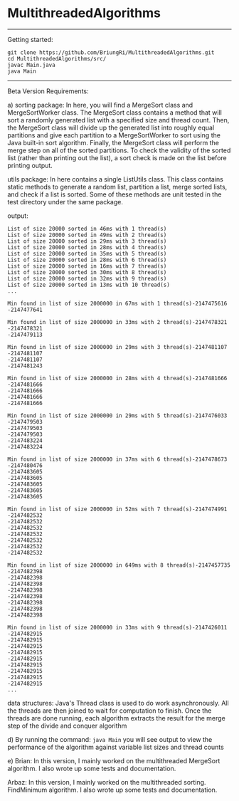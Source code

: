 # MultithreadedAlgorithms

----

Getting started:
```
git clone https://github.com/BriungRi/MultithreadedAlgorithms.git
cd MultithreadedAlgorithms/src/
javac Main.java
java Main
```

----

Beta Version Requirements:

a) 
sorting package:
In here, you will find a MergeSort class and MergeSortWorker class. The MergeSort class contains a method that will
sort a randomly generated list with a specified size and thread count. Then, the MergeSort class will divide up the
generated list into roughly equal partitions and give each partition to a MergeSortWorker to sort using the Java built-in
sort algorithm. Finally, the MergeSort class will perform the merge step on all of the sorted partitions. To check the
validity of the sorted list (rather than printing out the list), a sort check is made on the list before printing output.

utils package:
In here contains a single ListUtils class. This class contains static methods to generate a random list, partition a list,
merge sorted lists, and check if a list is sorted. Some of these methods are unit tested in the test directory under the
same package.

output:
```
List of size 20000 sorted in 46ms with 1 thread(s)
List of size 20000 sorted in 49ms with 2 thread(s)
List of size 20000 sorted in 29ms with 3 thread(s)
List of size 20000 sorted in 28ms with 4 thread(s)
List of size 20000 sorted in 35ms with 5 thread(s)
List of size 20000 sorted in 28ms with 6 thread(s)
List of size 20000 sorted in 16ms with 7 thread(s)
List of size 20000 sorted in 30ms with 8 thread(s)
List of size 20000 sorted in 32ms with 9 thread(s)
List of size 20000 sorted in 13ms with 10 thread(s)
...
```

```
Min found in list of size 2000000 in 67ms with 1 thread(s)-2147475616
-2147477641

Min found in list of size 2000000 in 33ms with 2 thread(s)-2147478321
-2147478321
-2147479113

Min found in list of size 2000000 in 29ms with 3 thread(s)-2147481107
-2147481107
-2147481107
-2147481243

Min found in list of size 2000000 in 28ms with 4 thread(s)-2147481666
-2147481666
-2147481666
-2147481666
-2147481666

Min found in list of size 2000000 in 29ms with 5 thread(s)-2147476033
-2147479503
-2147479503
-2147479503
-2147483224
-2147483224

Min found in list of size 2000000 in 37ms with 6 thread(s)-2147478673
-2147480476
-2147483605
-2147483605
-2147483605
-2147483605
-2147483605

Min found in list of size 2000000 in 52ms with 7 thread(s)-2147474991
-2147482532
-2147482532
-2147482532
-2147482532
-2147482532
-2147482532
-2147482532

Min found in list of size 2000000 in 649ms with 8 thread(s)-2147457735
-2147482398
-2147482398
-2147482398
-2147482398
-2147482398
-2147482398
-2147482398
-2147482398

Min found in list of size 2000000 in 33ms with 9 thread(s)-2147426011
-2147482915
-2147482915
-2147482915
-2147482915
-2147482915
-2147482915
-2147482915
-2147482915
-2147482915
...
```

data structures:
Java's Thread class is used to do work asynchronously. 
All the threads are then joined to wait for computation to finish. 
Once the threads are done running, each algorithm extracts the result
for the merge step of the divide and conquer algorithm

d) 
By running the command:
`java Main`
you will see output to view the performance of the algorithm against variable list 
sizes and thread counts

e)
Brian: In this version, I mainly worked on the multithreaded MergeSort algorithm. 
I also wrote up some tests and documentation.

Arbaz: In this version, I mainly worked on the multithreaded sorting.
FindMinimum algorithm. I also wrote up some tests and documentation.
